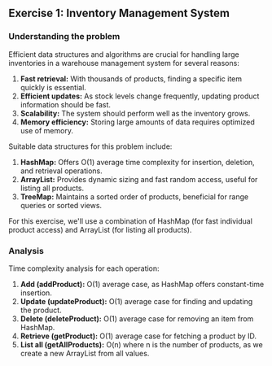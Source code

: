 ## Exercise 1: Inventory Management System

### Understanding the problem

Efficient data structures and algorithms are crucial for handling large inventories in a warehouse management system for several reasons:

1. **Fast retrieval:** With thousands of products, finding a specific item quickly is essential.
2. **Efficient updates:** As stock levels change frequently, updating product information should be fast.
3. **Scalability:** The system should perform well as the inventory grows.
4. **Memory efficiency:** Storing large amounts of data requires optimized use of memory.

Suitable data structures for this problem include:

1. **HashMap:** Offers O(1) average time complexity for insertion, deletion, and retrieval operations.
2. **ArrayList:** Provides dynamic sizing and fast random access, useful for listing all products.
3. **TreeMap:** Maintains a sorted order of products, beneficial for range queries or sorted views.

For this exercise, we'll use a combination of HashMap (for fast individual product access) and ArrayList (for listing all products).

### Analysis

Time complexity analysis for each operation:

1. **Add (addProduct):** O(1) average case, as HashMap offers constant-time insertion.
2. **Update (updateProduct):** O(1) average case for finding and updating the product.
3. **Delete (deleteProduct):** O(1) average case for removing an item from HashMap.
4. **Retrieve (getProduct):** O(1) average case for fetching a product by ID.
5. **List all (getAllProducts):** O(n) where n is the number of products, as we create a new ArrayList from all values.
